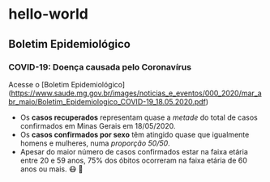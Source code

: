 # hello-world
## Boletim Epidemiológico
### COVID-19: Doença causada pelo Coronavírus
Acesse o [Boletim Epidemiológico] (https://www.saude.mg.gov.br/images/noticias_e_eventos/000_2020/mar_abr_maio/Boletim_Epidemiologico_COVID-19_18.05.2020.pdf)
- Os **casos recuperados** representam quase a *metade* do total de casos confirmados em Minas Gerais em 18/05/2020.
- Os **casos confirmados por sexo** têm atingido quase que igualmente homens e mulheres, numa *proporção 50/50*.
- Apesar do maior número de casos confirmados estar na faixa etária entre 20 e 59 anos, 75% dos óbitos ocorreram na faixa etária de 60 anos ou mais.
:mask: :pray:
